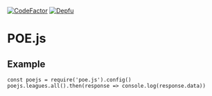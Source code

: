 [![CodeFactor](https://www.codefactor.io/repository/github/filipeneves/poe.js/badge)](https://www.codefactor.io/repository/github/filipeneves/poe.js)
[![Depfu](https://badges.depfu.com/badges/0287a7f7cb9affcb57b24c330a39d010/overview.svg)](https://depfu.com/github/filipeneves/poe.js?project_id=10287)

# POE.js

## Example

```
const poejs = require('poe.js').config()
poejs.leagues.all().then(response => console.log(response.data))
```
